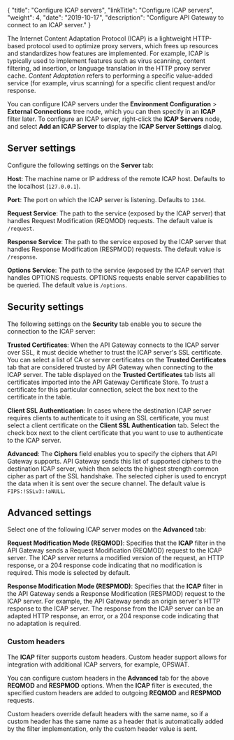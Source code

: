 {
"title": "Configure ICAP servers",
"linkTitle": "Configure ICAP servers",
"weight": 4,
"date": "2019-10-17",
"description": "Configure API Gateway to connect to an ICAP server."
}

The Internet Content Adaptation Protocol (ICAP) is a lightweight HTTP-based protocol used to optimize proxy servers, which frees up resources and standardizes how features are implemented. For example, ICAP is typically used to implement features such as virus scanning, content filtering, ad insertion, or language translation in the HTTP proxy server cache. *Content Adaptation*
refers to performing a specific value-added service (for example, virus scanning) for a specific client request and/or response.

You can configure ICAP servers under the **Environment Configuration** > **External Connections**
tree node, which you can then specify in an **ICAP**
filter later. To configure an ICAP server, right-click the **ICAP Servers**
node, and select **Add an ICAP Server**
to display the **ICAP Server Settings**
dialog.

## Server settings

Configure the following settings on the **Server**
tab:

**Host**: The machine name or IP address of the remote ICAP host. Defaults to the localhost (`127.0.0.1`).

**Port**: The port on which the ICAP server is listening. Defaults to `1344`.

**Request Service**: The path to the service (exposed by the ICAP server) that handles Request Modification (REQMOD) requests. The default value is `/request`.

**Response Service**: The path to the service exposed by the ICAP server that handles Response Modification (RESPMOD) requests. The default value is `/response`.

**Options Service**: The path to the service (exposed by the ICAP server) that handles OPTIONS requests. OPTIONS requests enable server capabilities to be queried. The default value is `/options`.

## Security settings

The following settings on the **Security**
tab enable you to secure the connection to the ICAP server:

**Trusted Certificates**:
When the API Gateway connects to the ICAP server over SSL, it must decide whether to trust the ICAP server's SSL certificate. You can select a list of CA or server certificates on the **Trusted Certificates**
tab that are considered trusted by API Gateway when connecting to the ICAP server. The table displayed on the **Trusted Certificates**
tab lists all certificates imported into the API Gateway Certificate Store. To *trust*
a certificate for this particular connection, select the box next to the certificate in the table.

**Client SSL Authentication**:
In cases where the destination ICAP server requires clients to authenticate to it using an SSL certificate, you must select a client certificate on the **Client SSL Authentication**
tab. Select the check box next to the client certificate that you want to use to authenticate to the ICAP server.

**Advanced**:
The **Ciphers**
field enables you to specify the ciphers that API Gateway supports. API Gateway sends this list of supported ciphers to the destination ICAP server, which then selects the highest strength common cipher as part of the SSL handshake.
The selected cipher is used to encrypt the data when it is sent over the secure channel.
The default value is `FIPS:!SSLv3:!aNULL`.

## Advanced settings

Select one of the following ICAP server modes on the **Advanced**
tab:

**Request Modification Mode (REQMOD)**: Specifies that the **ICAP**
filter in the API Gateway sends a Request Modification (REQMOD) request to the ICAP server. The ICAP server returns a modified version of the request, an HTTP response, or a 204 response code indicating that no modification is required. This mode is selected by default.

**Response Modification Mode (RESPMOD)**: Specifies that the **ICAP**
filter in the API Gateway sends a Response Modification (RESPMOD) request to the ICAP server. For example, the API Gateway sends an origin server's HTTP response to the ICAP server. The response from the ICAP server can be an adapted HTTP response, an error, or a 204 response code indicating that no adaptation is required.

### Custom headers

The **ICAP** filter supports custom headers. Custom header support allows for integration with additional ICAP servers, for example, OPSWAT.

You can configure custom headers in the **Advanced** tab for the above **REQMOD** and **RESPMOD** options.
When the **ICAP** filter is executed, the specified custom headers are added to outgoing **REQMOD** and **RESPMOD** requests.

Custom headers override default headers with the same name, so if a custom header has the same name as a header that is automatically added by the filter implementation, only the custom header value is sent.
